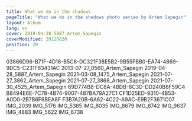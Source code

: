 ```yaml
---
title: What we do in the shadows
pageTitle: "What we do in the shadows photo series by Artem Sapegin"
layout: Album
lang: en
cover: 2019-04-28_5887_Artem_Sapegin
coverModified: 20120820
position: 20
---
```


03866D96-B71F-4D16-B5C6-DC321F38E5B2-9B55FBB0-EA74-4869-9DC5-C231F83431AC
2013-07-27_0560_Artem_Sapegin
2019-04-28_5887_Artem_Sapegin
2021-03-08_1475_Artem_Sapegin
2021-07-27_3862_Artem_Sapegin
2021-07-27_3868_Artem_Sapegin
2021-07-30_4525_Artem_Sapegin
69D774B8-DC8A-4BDB-8C3D-DD240B8F59C4
B8494E6E-7C78-4B74-9007-487BA79A27C1
CF1D25ED-9310-4B53-A0D0-2B7B6F6BEA8F
F3B7A20B-6A62-4C22-A9AC-E9B2F3671C07
IMG_2039
IMG_5176
IMG_5385
IMG_8035
IMG_8679
IMG_8742
IMG_9637
IMG_4883
IMG_5622
IMG_6738
